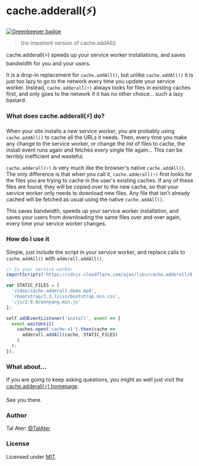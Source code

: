 # cache.adderall(⚡)

[![Greenkeeper badge](https://badges.greenkeeper.io/TalAter/cache.adderall.svg)](https://greenkeeper.io/)
> the impatient version of cache.addAll() 

cache.adderall(⚡) speeds up your service worker installations, and saves bandwidth for you and your users.

It is a drop-in replacement for `cache.addAll()`, but unlike `cache.addAll()` it is just too lazy to go to the network every time you update your service worker. Instead, `cache.adderall(⚡)` always looks for files in existing caches first, and only goes to the network if it has no other choice… such a lazy bastard.

### What does cache.adderall(⚡) do?

When your site installs a new service worker, you are probably using `cache.addAll()` to cache all the URLs it needs. Then, every time you make any change to the service worker, or change the list of files to cache, the install event runs again and fetches every single file again… This can be terribly inefficient and wasteful.

`cache.adderall(⚡)` is very much like the browser's native `cache.addAll()`. The only difference is that when you call it, `cache.adderall(⚡)` first looks for the files you are trying to cache in the user's existing caches. If any of these files are found, they will be copied over to the new cache, so that your service worker only needs to download new files. Any file that isn't already cached will be fetched as usual using the native `cache.addAll()`.

This saves bandwidth, speeds up your service worker installation, and saves your users from downloading the same files over and over again, every time your service worker changes.

### How do I use it

Simple, just include the script in your service worker, and replace calls to `cache.addAll()` with `adderall.addAll()`.

````javascript
// In your service worker
importScripts('https://cdnjs.cloudflare.com/ajax/libs/cache.adderall/0.1.0/cache.adderall.js');

var STATIC_FILES = [
  'video/cache.adderall.demo.mp4',
  '/bootstrap/3.3.7/css/bootstrap.min.css',
  '/js/2.6.0/annyang.min.js'
];

self.addEventListener('install', event => {
  event.waitUntil(
    caches.open('cache-v1').then(cache =>
      adderall.addAll(cache, STATIC_FILES)
    )
  );
});
````

### What about...

If you are going to keep asking questions, you might as well just visit the [cache.adderall(⚡) homepage](https://www.talater.com/adderall/).

See you there.

### Author

Tal Ater: [@TalAter](https://twitter.com/TalAter)

### License

Licensed under [MIT](https://github.com/TalAter/Progressive-UI-KITT/blob/master/LICENSE).
